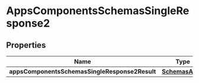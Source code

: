 # AppsComponentsSchemasSingleResponse2

## Properties
Name | Type | Description | Notes
------------ | ------------- | ------------- | -------------
**appsComponentsSchemasSingleResponse2Result** | [**SchemasApps**](SchemasApps.md) |  |  [optional]
